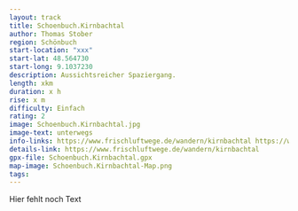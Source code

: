 ```yaml
---
layout: track
title: Schoenbuch.Kirnbachtal
author: Thomas Stober
region: Schönbuch
start-location: "xxx"
start-lat: 48.564730
start-long: 9.1037230
description: Aussichtsreicher Spaziergang.
length: xkm
duration: x h
rise: x m
difficulty: Einfach
rating: 2
image: Schoenbuch.Kirnbachtal.jpg
image-text: unterwegs
info-links: https://www.frischluftwege.de/wandern/kirnbachtal https://www.inslichtruecken.de
details-link: https://www.frischluftwege.de/wandern/kirnbachtal
gpx-file: Schoenbuch.Kirnbachtal.gpx
map-image: Schoenbuch.Kirnbachtal-Map.png
tags: 
---
```




Hier fehlt noch Text





